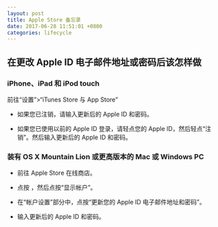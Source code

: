 ```yaml
---
layout: post
title: Apple Store 备忘录
date: 2017-06-28 11:51:01 +0800
categories: lifecycle
---
```

## 在更改 Apple ID 电子邮件地址或密码后该怎样做

### iPhone、iPad 和 iPod touch

前往“设置”>“iTunes Store 与 App Store”

- 如果您已注销，请输入更新后的 Apple ID 和密码。

- 如果您已使用以前的 Apple ID 登录，请轻点您的 Apple ID，然后轻点“注销”。然后输入更新后的 Apple ID 和密码。

### 装有 OS X Mountain Lion 或更高版本的 Mac 或 Windows PC

- 前往 Apple Store 在线商店。

- 点按 ，然后点按“显示帐户”。

- 在“帐户设置”部分中，点按“更新您的 Apple ID 电子邮件地址和密码”。

- 输入更新后的 Apple ID 和密码。
